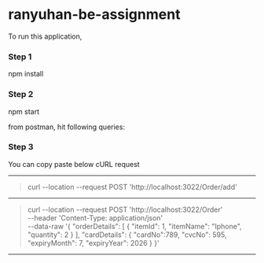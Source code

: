 # ranyuhan-be-assignment

To run this application, 

### Step 1
npm install

### Step 2
npm start


from postman, hit following queries:

### Step 3
You can copy paste below cURL request

---
> curl --location --request POST 'http://localhost:3022/Order/add'

---
> curl --location --request POST 'http://localhost:3022/Order' \
--header 'Content-Type: application/json' \
--data-raw '{
    "orderDetails": [
        {
            "itemId": 1,
            "itemName": "Iphone",
            "quantity": 2
        }
    ],
    "cardDetails": {
        "cardNo":789,
        "cvcNo": 595,
        "expiryMonth": 7,
        "expiryYear": 2026
    }
}'
---
